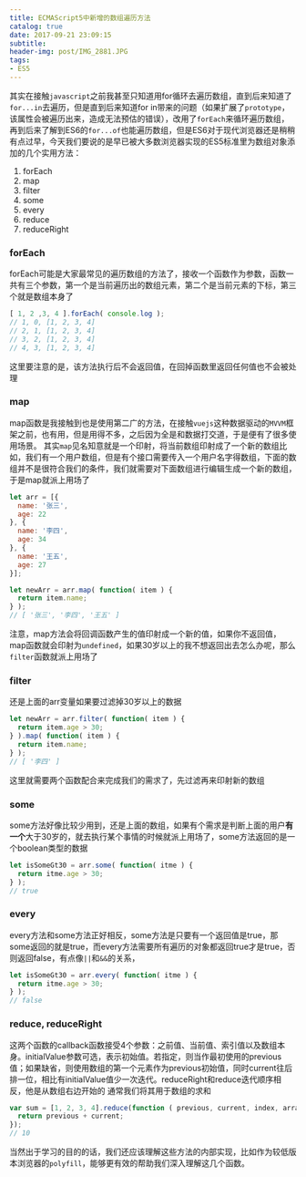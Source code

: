 ```yaml
---
title: ECMAScript5中新增的数组遍历方法
catalog: true
date: 2017-09-21 23:09:15
subtitle:
header-img: post/IMG_2881.JPG
tags:
- ES5
---
```

其实在接触`javascript`之前我甚至只知道用for循环去遍历数组，直到后来知道了`for...in`去遍历，但是直到后来知道for in带来的问题（如果扩展了`prototype`，该属性会被遍历出来，造成无法预估的错误），改用了`forEach`来循环遍历数组，再到后来了解到ES6的`for...of`也能遍历数组，但是ES6对于现代浏览器还是稍稍有点过早，今天我们要说的是早已被大多数浏览器实现的ES5标准里为数组对象添加的几个实用方法：

1. forEach
2. map
3. filter
4. some
5. every
6. reduce
7. reduceRight

### forEach
forEach可能是大家最常见的遍历数组的方法了，接收一个函数作为参数，函数一共有三个参数，第一个是当前遍历出的数组元素，第二个是当前元素的下标，第三个就是数组本身了
```js
[ 1, 2 ,3, 4 ].forEach( console.log );
// 1, 0, [1, 2, 3, 4]
// 2, 1, [1, 2, 3, 4]
// 3, 2, [1, 2, 3, 4]
// 4, 3, [1, 2, 3, 4]
```
这里要注意的是，该方法执行后不会返回值，在回掉函数里返回任何值也不会被处理

### map
map函数是我接触到也是使用第二广的方法，在接触`vuejs`这种数据驱动的`MVVM`框架之前，也有用，但是用得不多，之后因为全是和数据打交道，于是便有了很多使用场景。
其实`map`见名知意就是一个印射，将当前数组印射成了一个新的数组比如，我们有一个用户数组，但是有个接口需要传入一个用户名字得数组，下面的数组并不是很符合我们的条件，我们就需要对下面数组进行编辑生成一个新的数组，于是map就派上用场了
```js
let arr = [{
  name: '张三',
  age: 22
}, {
  name: '李四',
  age: 34
}, {
  name: '王五',
  age: 27
}];

let newArr = arr.map( function( item ) {
  return item.name;
} );
// [ '张三', '李四', '王五' ]
```
注意，map方法会将回调函数产生的值印射成一个新的值，如果你不返回值，map函数就会印射为`undefined`，如果30岁以上的我不想返回出去怎么办呢，那么`filter`函数就派上用场了

### filter
还是上面的arr变量如果要过滤掉30岁以上的数据
```js
let newArr = arr.filter( function( item ) {
  return item.age > 30;
} ).map( function( item ) {
  return item.name;
} );
// [ '李四' ]
```
这里就需要两个函数配合来完成我们的需求了，先过滤再来印射新的数组

### some
some方法好像比较少用到，还是上面的数组，如果有个需求是判断上面的用户**有一个**大于30岁的，就去执行某个事情的时候就派上用场了，some方法返回的是一个boolean类型的数据
```js
let isSomeGt30 = arr.some( function( itme ) {
  return itme.age > 30;
} );
// true
```

### every
every方法和some方法正好相反，some方法是只要有一个返回值是true，那some返回的就是true，而every方法需要所有遍历的对象都返回true才是true，否则返回false，有点像`||`和`&&`的关系，


```js
let isSomeGt30 = arr.every( function( itme ) {
  return itme.age > 30;
} );
// false
```
### reduce, reduceRight
这两个函数的callback函数接受4个参数：之前值、当前值、索引值以及数组本身。initialValue参数可选，表示初始值。若指定，则当作最初使用的previous值；如果缺省，则使用数组的第一个元素作为previous初始值，同时current往后排一位，相比有initialValue值少一次迭代。reduceRight和reduce迭代顺序相反，他是从数组右边开始的
通常我们将其用于数组的求和
```js
var sum = [1, 2, 3, 4].reduce(function ( previous, current, index, array ) {
  return previous + current;
});
// 10
```

当然出于学习的目的的话，我们还应该理解这些方法的内部实现，比如作为较低版本浏览器的`polyfill`，能够更有效的帮助我们深入理解这几个函数。




